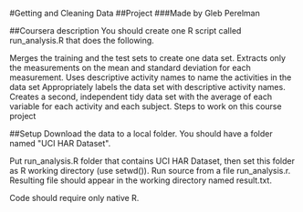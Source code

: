 #Getting and Cleaning Data
##Project
###Made by Gleb Perelman

##Coursera description
You should create one R script called run_analysis.R that does the following.

Merges the training and the test sets to create one data set.
Extracts only the measurements on the mean and standard deviation for each measurement.
Uses descriptive activity names to name the activities in the data set
Appropriately labels the data set with descriptive activity names.
Creates a second, independent tidy data set with the average of each variable for each activity and each subject.
Steps to work on this course project

##Setup
Download the data to a local folder. You should have a folder named "UCI HAR Dataset".

Put run_analysis.R folder that contains UCI HAR Dataset, then set this folder as R working directory (use setwd()).
Run source from a file run_analysis.r. Resulting file should appear in the working directory named result.txt.

Code should require only native R.